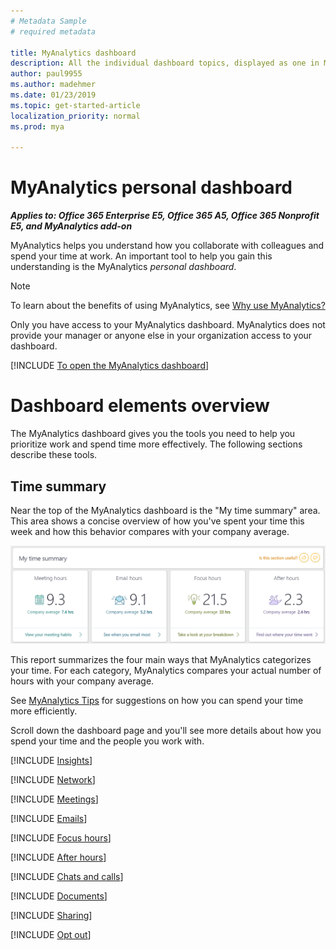 ```yaml
---
# Metadata Sample
# required metadata

title: MyAnalytics dashboard
description: All the individual dashboard topics, displayed as one in MyAnalytics
author: paul9955
ms.author: madehmer
ms.date: 01/23/2019
ms.topic: get-started-article
localization_priority: normal 
ms.prod: mya

---
```


# MyAnalytics personal dashboard

_**Applies to: Office 365 Enterprise E5, Office 365 A5, Office 365 Nonprofit E5, and MyAnalytics add-on**_

MyAnalytics helps you understand how you collaborate with colleagues and spend your time at work. An important tool to help you gain this understanding is the MyAnalytics _personal dashboard_.

> [!Note] 
> To learn about the benefits of using MyAnalytics, see [Why use MyAnalytics?](../Overview/Better-work-habits.md)

Only you have access to your MyAnalytics dashboard. MyAnalytics does not provide your manager or anyone else in your organization access to your dashboard.  

[!INCLUDE [To open the MyAnalytics dashboard](../Includes/to-open-the-dashboard.md)]

# Dashboard elements overview

The MyAnalytics dashboard gives you the tools you need to help you prioritize work and spend time more effectively. The following sections describe these tools.

## Time summary

Near the top of the MyAnalytics dashboard is the "My time summary" area. This area shows a concise overview of how you've spent your time this week and how this behavior compares with your company average.

<img src="../../Images/mya/use/time-summary.PNG" alt="The My time summary area of the MyAnalytics dashboard">

This report summarizes the four main ways that MyAnalytics categorizes your time. For each category, MyAnalytics compares your actual number of hours with your company average.

See [MyAnalytics Tips](../Overview/Tips.md) for suggestions on how you can spend your time more efficiently.

Scroll down the dashboard page and you'll see more details about how you spend your time and the people you work with.

[!INCLUDE [Insights](MyA-Dashboard/MyA-DB-Insights.md)]

[!INCLUDE [Network](MyA-Dashboard/MyA-DB-Network.md)]

[!INCLUDE [Meetings](MyA-Dashboard/MyA-DB-Meetings.md)]

[!INCLUDE [Emails](MyA-Dashboard/MyA-DB-Emails.md)]

[!INCLUDE [Focus hours](MyA-Dashboard/MyA-DB-Focus-hours.md)]

[!INCLUDE [After hours](MyA-Dashboard/MyA-DB-After-hours.md)]

[!INCLUDE [Chats and calls](MyA-Dashboard/MyA-DB-Chats-and-calls.md)]

[!INCLUDE [Documents](MyA-Dashboard/mya-db-documents.md)]

[!INCLUDE [Sharing](MyA-Dashboard/MyA-DB-Sharing.md)]

[!INCLUDE [Opt out](MyA-Dashboard/MyA-DB-Opt-out.md)]

